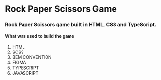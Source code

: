# Rock Paper Scissors Game

### Rock Paper Scissors game built in HTML, CSS and TypeScript.

#### What was used to build the game

1. HTML
2. SCSS
3. BEM CONVENTION
4. FIGMA
5. TYPESCRIPT
6. JAVASCRIPT

